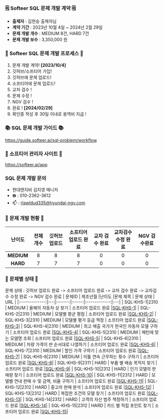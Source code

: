 ### 🗒️ Softeer SQL 문제 개발 계약 🗒️
- **출제자** : 김현승 출제자님
- **계약 기간** : 2023년 10월 4일 ~ 2024년 2월 29일  
- **문제 개발 개수** : MEDIUM 8건, HARD 7건  
- **문제 개발 보수** : 3,350,000 원

### 💚 Softeer SQL 문제 개발 프로세스 💚
1. 문제 개발 계약!   **[2023/10/4]**
2. 깃허브/소프티어 가입!
3. 깃허브에 문제 업로드!
4. 소프티어에 문제 업로드!
5. 교차 검수 !
6. 문제 수정 !
7. NGV 검수 !
8. 완료 !  **[2024/02/29]**
9. 확인증 작성 후 30일 이내로 용역비 지급 ! 

### 📚 SQL 문제 개발 가이드 📚
https://guide.softeer.ai/sql-problem/workflow

### 🌼 소프티어 관리자 사이트 🌼
https://softeer.ai/app
  
### SQL 문제 개발 문의 
- 현대엔지비 김지영 매니저 
- ☎️ : 010-2362-3612
- 📫 : rlawldud335@hyundai-ngv.com

### 📍 문제 개발 현황 📍
| 난이도  | 전체 개수 | 깃허브 업로드 | 소프티어 업로드 완료 | 교차 검수 완료 | 교차검수 수정 완료 | NGV 검수완료 |
|:------------:|:-----:|:------------:|:---------------:|:------------:|:------------:|:-------------:|
| **MEDIUM**  |   8    |      8        |       8       |      0       |       0        |       0        |
| **HARD**    |    7   |      7        |       7        |      0       |       0       |       0        |

### 📌 문제별 상태 📌
문제 상태 : 깃허브 업로드 완료 -> 소프티어 업로드 완료 -> 교차 검수 완료 -> 교차검수 수정 완료 -> NGV 검수 완료
| 문제ID  | 제조년월 |난이도 |문제 제목 | 문제 상태 | URL |
|:-------------:|:--:|:------:|:-----:|:------------:|:--:|
| SQL-KHS-1|2310  |  MEDIUM  |   올해의 자동차 상 찾기                |      소프티어 업로드 완료                         |[SQL-KHS-1](https://github.com/Softeer-Problems-KimHyunSeung/SQL-KHS-1)|
| SQL-KHS-2|2310  |  MEDIUM  |   모델별 평균 평점                     |      소프티어 업로드 완료                         |[SQL-KHS-2](https://github.com/Softeer-Problems-KimHyunSeung/SQL-KHS-2)|
| SQL-KHS-3|2310  |  MEDIUM  |   모델별 평가 등급 책정                |      소프티어 업로드 완료                          |[SQL-KHS-3](https://github.com/Softeer-Problems-KimHyunSeung/SQL-KHS-3)|
| SQL-KHS-4|2310  |  MEDIUM  |   최고 매출 국가가 한국인 자동차 모델 구하기        |     소프티어 업로드 완료                  |[SQL-KHS-4](https://github.com/Softeer-Problems-KimHyunSeung/SQL-KHS-4)|
| SQL-KHS-5|2310  |  MEDIUM  |   패턴에 맞는 모델명 조회               |      소프티어 업로드 완료                          |[SQL-KHS-5](https://github.com/Softeer-Problems-KimHyunSeung/SQL-KHS-5)|
| SQL-KHS-6|2310  |  MEDIUM  |   차량 가격이 싼 순서대로 나열하기        |      소프티어 업로드 완료                |[SQL-KHS-6](https://github.com/Softeer-Problems-KimHyunSeung/SQL-KHS-6)|
| SQL-KHS-7|2310  |  MEDIUM  |   할인 가격 구하기                        |      소프티어 업로드 완료                               |[SQL-KHS-7](https://github.com/Softeer-Problems-KimHyunSeung/SQL-KHS-7)|
| SQL-KHS-8|2310  |  MEDIUM  |   이틀 연속 근무하는 횟수 구하기             |      소프티어 업로드 완료                    |[SQL-KHS-8](https://github.com/Softeer-Problems-KimHyunSeung/SQL-KHS-8)|
| SQL-KHS-9|2311  |  HARD  |   부품 별 배송 목적지 찾기                  |      소프티어 업로드 완료                        |[SQL-KHS-9](https://github.com/Softeer-Problems-KimHyunSeung/SQL-KHS-9)|
| SQL-KHS-10|2312  |  HARD  |   인기 모델의 판매량 찾기                  |      소프티어 업로드 완료                        |[SQL-KHS-10](https://github.com/Softeer-Problems-KimHyunSeung/SQL-KHS-10)|
| SQL-KHS-11|2312  |  HARD  |   모델별 연내 판매 수 및 금액, 비율 구하기    |      소프티어 업로드 완료        |[SQL-KHS-11](https://github.com/Softeer-Problems-KimHyunSeung/SQL-KHS-11)|
| SQL-KHS-12|2312  |  HARD  |   중고차 판매 분석                          |      소프티어 업로드 완료                                |[SQL-KHS-12](https://github.com/Softeer-Problems-KimHyunSeung/SQL-KHS-12)|
| SQL-KHS-13|2312  |  HARD  |   복잡한 조건의 모델 찾기                      |      소프티어 업로드 완료                          |[SQL-KHS-13](https://github.com/Softeer-Problems-KimHyunSeung/SQL-KHS-13)|
| SQL-KHS-14|2312  |  HARD  |   고객의 자산 범주 책정하기                    |      소프티어 업로드 완료                        |[SQL-KHS-14](https://github.com/Softeer-Problems-KimHyunSeung/SQL-KHS-14)|
| SQL-KHS-15|2312  |  HARD  |   카드 별 적립 포인트 찾기                     |      소프티어 업로드 완료                       |[SQL-KHS-15](https://github.com/Softeer-Problems-KimHyunSeung/SQL-KHS-15)|
